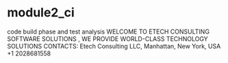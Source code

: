 # module2_ci
code build phase and test analysis
WELCOME TO ETECH CONSULTING SOFTWARE SOLUTIONS , WE PROVIDE WORLD-CLASS TECHNOLOGY SOLUTIONS
 CONTACTS:
 Etech Consulting LLC,
 Manhattan, New York, USA
 +1 2028681558
